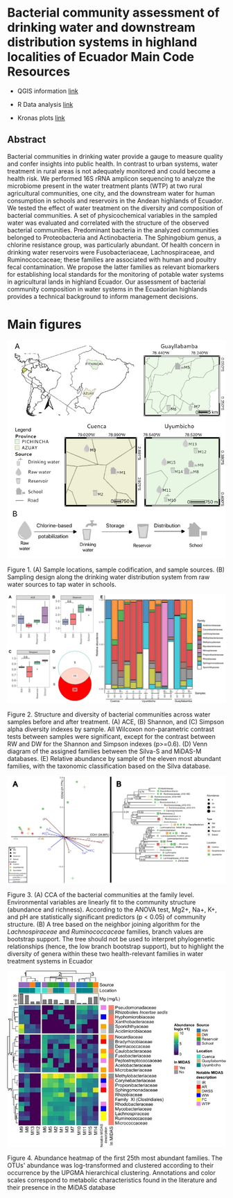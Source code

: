 # Bacterial community assessment of drinking water and downstream distribution systems in highland localities of Ecuador Main Code Resources

-   QGIS information [link](https://github.com/EcuadorianMP/Drinking-Water-Microbiome/tree/main/QGIS)

-   R Data analysis [link](https://github.com/EcuadorianMP/Drinking-Water-Microbiome/tree/main/R)

-   Kronas plots [link](https://github.com/EcuadorianMP/Drinking-Water-Microbiome/tree/main/R/plots/Supplmental/Kronas)

## Abstract

Bacterial communities in drinking water provide a gauge to measure quality and confer insights into public health. In contrast to urban systems, water treatment in rural areas is not adequately monitored and could become a health risk. We performed 16S rRNA amplicon sequencing to analyze the microbiome present in the water treatment plants (WTP) at two rural agricultural communities, one city, and the downstream water for human consumption in schools and reservoirs in the Andean highlands of Ecuador. We tested the effect of water treatment on the diversity and composition of bacterial communities. A set of physicochemical variables in the sampled water was evaluated and correlated with the structure of the observed bacterial communities. Predominant bacteria in the analyzed communities belonged to Proteobacteria and Actinobacteria. The Sphingobium genus, a chlorine resistance group, was particularly abundant. Of health concern in drinking water reservoirs were Fusobacteriaceae, Lachnospiraceae, and Ruminococcaceae; these families are associated with human and poultry fecal contamination. We propose the latter families as relevant biomarkers for establishing local standards for the monitoring of potable water systems in agricultural lands in highland Ecuador. Our assessment of bacterial community composition in water systems in the Ecuadorian highlands provides a technical background to inform management decisions.

# Main figures

![](R/plots/Main/Final%20png/Figure1.jpeg)

Figure 1. (A) Sample locations, sample codification, and sample sources. (B) Sampling design along the drinking water distribution system from raw water sources to tap water in schools.

![](R/plots/Main/Final%20png/Figure2.jpeg)

Figure 2. Structure and diversity of bacterial communities across water samples before and after treatment. (A) ACE, (B) Shannon, and (C) Simpson alpha diversity indexes by sample. All Wilcoxon non-parametric contrast tests between samples were significant, except for the contrast between RW and DW for the Shannon and Simpson indexes (p>=0.6). (D) Venn diagram of the assigned families between the Silva-S and MiDAS-M databases. (E) Relative abundance by sample of the eleven most abundant families, with the taxonomic classification based on the Silva database.

![](R/plots/Main/Final%20png/Figure_3.jpeg)

Figure 3. (A) CCA of the bacterial communities at the family level. Environmental variables are linearly fit to the community structure (abundance and richness). According to the ANOVA test, Mg2+, Na+, K+, and pH are statistically significant predictors (p \< 0.05) of community structure. (B) A tree based on the neighbor joining algorithm for the *Lachnospiraceae* and *Ruminococcaceae* families, branch values are bootstrap support. The tree should not be used to interpret phylogenetic relationships (hence, the low branch bootstrap support), but to highlight the diversity of genera within these two health-relevant families in water treatment systems in Ecuador

![](R/plots/Main/Final%20png/Figure4.jpeg)

Figure 4. Abundance heatmap of the first 25th most abundant families. The OTUs' abundance was log-transformed and clustered according to their occurrence by the UPGMA hierarchical clustering. Annotations and color scales correspond to metabolic characteristics found in the literature and their presence in the MiDAS database
